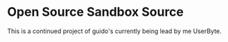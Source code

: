 # Open Source Sandbox Source
This is a continued project of guido's currently being lead by me UserByte.
